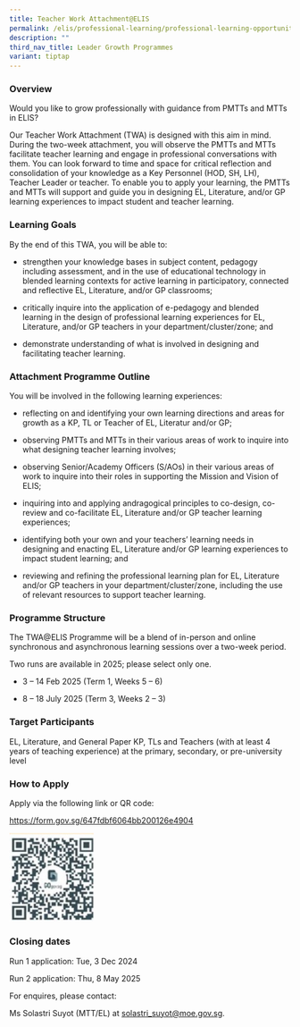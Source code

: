 ```yaml
---
title: Teacher Work Attachment@ELIS
permalink: /elis/professional-learning/professional-learning-opportunities/teacher-work-attachment-elis/
description: ""
third_nav_title: Leader Growth Programmes
variant: tiptap
---
```

<h3>Overview</h3>
<p>Would you like to grow professionally with guidance from PMTTs and MTTs
in ELIS?</p>
<p>Our Teacher Work Attachment (TWA) is designed with this aim in mind. During
the two-week attachment, you will observe the PMTTs and MTTs facilitate
teacher learning and engage in professional conversations with them. You
can look forward to time and space for critical reflection and consolidation
of your knowledge as a Key Personnel (HOD, SH, LH), Teacher Leader or teacher.
To enable you to apply your learning, the PMTTs and MTTs will support and
guide you in designing EL, Literature, and/or GP learning experiences to
impact student and teacher learning.</p>
<h3>Learning Goals</h3>
<p>By the end of this TWA, you will be able to:</p>
<ul data-tight="true" class="tight">
<li>
<p>strengthen your knowledge bases in subject content, pedagogy including
assessment, and in the use of educational technology in blended learning
contexts for active learning in participatory, connected and reflective
EL, Literature, and/or GP classrooms;</p>
</li>
<li>
<p>critically inquire into the application of e-pedagogy and blended learning
in the design of professional learning experiences for EL, Literature,
and/or GP teachers in your department/cluster/zone; and</p>
</li>
<li>
<p>demonstrate understanding of what is involved in designing and facilitating
teacher learning.</p>
</li>
</ul>
<h3>Attachment Programme Outline</h3>
<p>You will be involved in the following learning experiences:</p>
<ul data-tight="true" class="tight">
<li>
<p>reflecting on and identifying your own learning directions and areas for
growth as a KP, TL or Teacher of EL, Literatur and/or GP;</p>
</li>
<li>
<p>observing PMTTs and MTTs in their various areas of work to inquire into
what designing teacher learning involves;</p>
</li>
<li>
<p>observing Senior/Academy Officers (S/AOs) in their various areas of work
to inquire into their roles in supporting the Mission and Vision of ELIS;</p>
</li>
<li>
<p>inquiring into and applying andragogical principles to co-design, co-review
and co-facilitate EL, Literature and/or GP teacher learning experiences;</p>
</li>
<li>
<p>identifying both your own and your teachers’ learning needs in designing
and enacting EL, Literature and/or GP learning experiences to impact student
learning; and</p>
</li>
<li>
<p>reviewing and refining the professional learning plan for EL, Literature
and/or GP teachers in your department/cluster/zone, including the use of
relevant resources to support teacher learning.</p>
</li>
</ul>
<h3>Programme Structure</h3>
<p>The TWA@ELIS Programme will be a blend of in-person and online synchronous
and asynchronous learning sessions over a two-week period.</p>
<p>Two runs are available in 2025; please select only one.</p>
<ul data-tight="true" class="tight">
<li>
<p>3 – 14 Feb 2025 (Term 1, Weeks 5 – 6)</p>
</li>
<li>
<p>8 – 18 July 2025 (Term 3, Weeks 2 – 3)</p>
</li>
</ul>
<p></p>
<h3>Target Participants</h3>
<p>EL, Literature, and General Paper KP, TLs and Teachers (with at least
4 years of teaching experience) at the primary, secondary, or pre-university
level</p>
<h3>How to Apply</h3>
<p>Apply via the following link or QR code:</p>
<p><a href="https://form.gov.sg/647fdbf6064bb200126e4904" rel="noopener nofollow" target="_blank">https://form.gov.sg/647fdbf6064bb200126e4904</a>
</p>
<p></p>
<div class="isomer-image-wrapper">
<img style="width: 30%;" height="auto" width="100%" alt="" src="/images/QR_code.jpg">
</div>
<p></p>
<h3>Closing dates</h3>
<p>Run 1 application: Tue, 3 Dec 2024</p>
<p>Run 2 application: Thu, 8 May 2025</p>
<p></p>
<p>For enquires, please contact:</p>
<p>Ms Solastri Suyot (MTT/EL) at <a href="mailto:solastri_suyot@moe.gov.sg" rel="noopener noreferrer nofollow" target="_blank">solastri_suyot@moe.gov.sg</a>.</p>
<p></p>